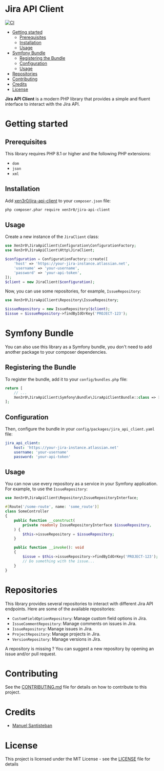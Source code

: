 # Jira API Client

[![CI](https://github.com/Xen3r0/jira-api-client/actions/workflows/ci.yml/badge.svg)](https://github.com/Xen3r0/jira-api-client/actions/workflows/ci.yml)

- [Getting started](#getting-started)
  - [Prerequisites](#prerequisites)
  - [Installation](#installation)
  - [Usage](#usage)
- [Symfony Bundle](#symfony-bundle)
  - [Registering the Bundle](#registering-the-bundle)
  - [Configuration](#configuration)
  - [Usage](#usage-1)
- [Repositories](#repositories)
- [Contributing](#contributing)
- [Credits](#credits)
- [License](#license)

**Jira API Client** is a modern PHP library that provides a simple and fluent interface to interact with the Jira API.

# Getting started

## Prerequisites

This library requires PHP 8.1 or higher and the following PHP extensions:
- `dom`
- `json`
- `xml`

## Installation

Add [xen3r0/jira-api-client](https://packagist.org/packages/xen3r0/jira-api-client) to your `composer.json` file:

```bash
php composer.phar require xen3r0/jira-api-client
```

## Usage

Create a new instance of the `JiraClient` class:

```php
use Xen3r0\JiraApiClient\Configuration\ConfigurationFactory;
use Xen3r0\JiraApiClient\Http\JiraClient;

$configuration = ConfigurationFactory::create([
    'host' => 'https://your-jira-instance.atlassian.net',
    'username' => 'your-username',
    'password' => 'your-api-token',
]);
$client = new JiraClient($configuration);
```

Now, you can use some repositories, for example, `IssueRepository`:

```php
use Xen3r0\JiraApiClient\Repository\IssueRepository;

$issueRepository = new IssueRepository($client);
$issue = $issueRepository->findByIdOrKey('PROJECT-123');
```

# Symfony Bundle

You can also use this library as a Symfony bundle, you don't need to add another package to your composer dependencies.

## Registering the Bundle

To register the bundle, add it to your `config/bundles.php` file:

```php
return [
    // ...
    Xen3r0\JiraApiClient\Symfony\Bundle\JiraApiClientBundle::class => ['all' => true],
];
```

## Configuration

Then, configure the bundle in your `config/packages/jira_api_client.yaml` file:

```yaml
jira_api_client:
    host: 'https://your-jira-instance.atlassian.net'
    username: 'your-username'
    password: 'your-api-token'
```

## Usage

You can now use every repository as a service in your Symfony application. For example, to use the `IssueRepository`:

```php
use Xen3r0\JiraApiClient\Repository\IssueRepositoryInterface;

#[Route('/some-route', name: 'some_route')]
class SomeController
{
    public function __construct(
        private readonly IssueRepositoryInterface $issueRepository,
    ) {
        $this->issueRepository = $issueRepository;
    }

    public function __invoke(): void
    {
        $issue = $this->issueRepository->findByIdOrKey('PROJECT-123');
        // Do something with the issue...
    }
}
```

# Repositories

This library provides several repositories to interact with different Jira API endpoints. Here are some of the available repositories:
- `CustomFieldOptionRepository`: Manage custom field options in Jira.
- `IssueCommentRepository`: Manage comments on issues in Jira.
- `IssueRepository`: Manage issues in Jira.
- `ProjectRepository`: Manage projects in Jira.
- `VersionRepository`: Manage versions in Jira.

A repository is missing ? You can suggest a new repository by opening an issue and/or pull request.

# Contributing

See the [CONTRIBUTING.md](CONTRIBUTING.md) file for details on how to contribute to this project.

# Credits
- [Manuel Santisteban](https://github.com/Xen3r0)

# License
This project is licensed under the MIT License - see the [LICENSE](LICENSE) file for details
